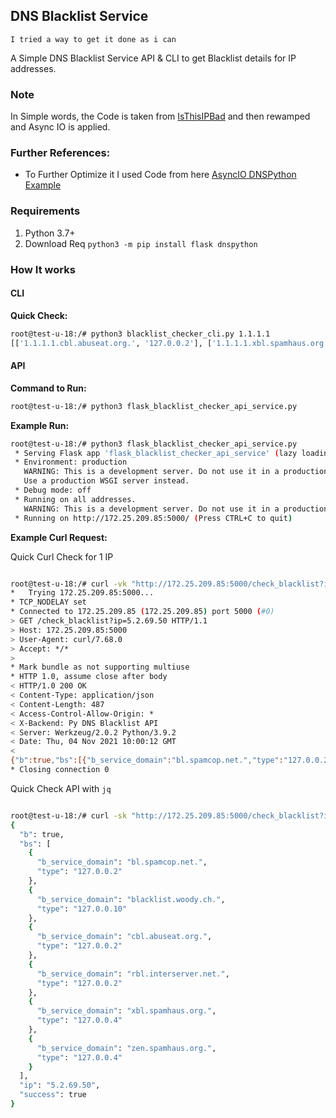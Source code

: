 DNS Blacklist Service
--------------------------
`I tried a way to get it done as i can`


A Simple DNS Blacklist Service API & CLI to get Blacklist details for IP addresses.

### Note
In Simple words, the Code is taken from  [IsThisIPBad](https://github.com/jgamblin/isthisipbad) and then rewamped and Async IO is applied.

### Further References:
 - To Further Optimize it I used Code from here [AsyncIO DNSPython Example](https://stackoverflow.com/questions/30675026/sending-dns-queries-asynchronously-with-asyncio-and-dnspython)

### Requirements
1. Python 3.7+
2. Download Req `python3 -m pip install flask dnspython`


### How It works



#### CLI

<strong> Quick Check: </strong>

```bash
root@test-u-18:/# python3 blacklist_checker_cli.py 1.1.1.1
[['1.1.1.1.cbl.abuseat.org.', '127.0.0.2'], ['1.1.1.1.xbl.spamhaus.org.', '127.0.0.4'], ['1.1.1.1.zen.spamhaus.org.', '127.0.0.4']]
```

#### API

<strong> Command to Run: </strong>

```bash
root@test-u-18:/# python3 flask_blacklist_checker_api_service.py
```
<strong> Example Run: </strong>

```bash
root@test-u-18:/# python3 flask_blacklist_checker_api_service.py
 * Serving Flask app 'flask_blacklist_checker_api_service' (lazy loading)
 * Environment: production
   WARNING: This is a development server. Do not use it in a production deployment.
   Use a production WSGI server instead.
 * Debug mode: off
 * Running on all addresses.
   WARNING: This is a development server. Do not use it in a production deployment.
 * Running on http://172.25.209.85:5000/ (Press CTRL+C to quit)
```

<strong> Example Curl Request: </strong>

Quick Curl Check for 1 IP

```bash

root@test-u-18:/# curl -vk "http://172.25.209.85:5000/check_blacklist?ip=5.2.69.50"
*   Trying 172.25.209.85:5000...
* TCP_NODELAY set
* Connected to 172.25.209.85 (172.25.209.85) port 5000 (#0)
> GET /check_blacklist?ip=5.2.69.50 HTTP/1.1
> Host: 172.25.209.85:5000
> User-Agent: curl/7.68.0
> Accept: */*
>
* Mark bundle as not supporting multiuse
* HTTP 1.0, assume close after body
< HTTP/1.0 200 OK
< Content-Type: application/json
< Content-Length: 487
< Access-Control-Allow-Origin: *
< X-Backend: Py DNS Blacklist API
< Server: Werkzeug/2.0.2 Python/3.9.2
< Date: Thu, 04 Nov 2021 10:00:12 GMT
<
{"b":true,"bs":[{"b_service_domain":"bl.spamcop.net.","type":"127.0.0.2"},{"b_service_domain":"blacklist.woody.ch.","type":"127.0.0.10"},{"b_service_domain":"cbl.abuseat.org.","type":"127.0.0.2"},{"b_service_domain":"rbl.interserver.net.","type":"127.0.0.2"},{"b_service_domain":"torserver.tor.dnsbl.sectoor.de.","type":"127.0.0.1"},{"b_service_domain":"xbl.spamhaus.org.","type":"127.0.0.4"},{"b_service_domain":"zen.spamhaus.org.","type":"127.0.0.4"}],"ip":"5.2.69.50","success":true}
* Closing connection 0

```

Quick Check API with `jq`

```bash

root@test-u-18:/# curl -sk "http://172.25.209.85:5000/check_blacklist?ip=5.2.69.50" | jq
{
  "b": true,
  "bs": [
    {
      "b_service_domain": "bl.spamcop.net.",
      "type": "127.0.0.2"
    },
    {
      "b_service_domain": "blacklist.woody.ch.",
      "type": "127.0.0.10"
    },
    {
      "b_service_domain": "cbl.abuseat.org.",
      "type": "127.0.0.2"
    },
    {
      "b_service_domain": "rbl.interserver.net.",
      "type": "127.0.0.2"
    },
    {
      "b_service_domain": "xbl.spamhaus.org.",
      "type": "127.0.0.4"
    },
    {
      "b_service_domain": "zen.spamhaus.org.",
      "type": "127.0.0.4"
    }
  ],
  "ip": "5.2.69.50",
  "success": true
}

```